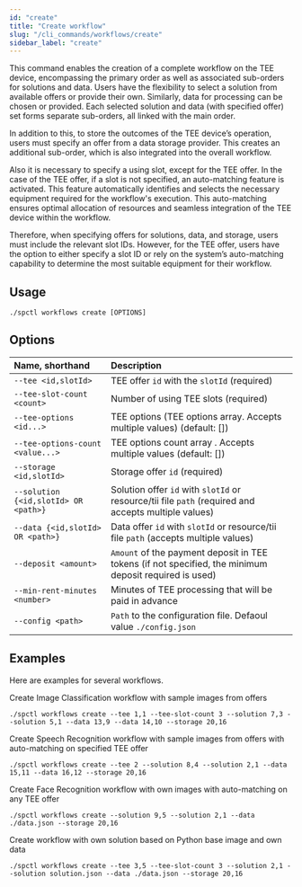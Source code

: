 ```yaml
---
id: "create"
title: "Create workflow"
slug: "/cli_commands/workflows/create"
sidebar_label: "create"
---
```


This command enables the creation of a complete workflow on the TEE device, encompassing the primary order as well as associated sub-orders for solutions and data. Users have the flexibility to select a solution from available offers or provide their own. Similarly, data for processing can be chosen or provided. Each selected solution and data (with specified offer) set forms separate sub-orders, all linked with the main order.

In addition to this, to store the outcomes of the TEE device’s operation, users must specify an offer from a data storage provider. This creates an additional sub-order, which is also integrated into the overall workflow.

Also it is necessary to specify a using slot, except for the TEE offer. In the case of the TEE offer, if a slot is not specified, an auto-matching feature is activated. This feature automatically identifies and selects the necessary equipment required for the workflow's execution. This auto-matching ensures optimal allocation of resources and seamless integration of the TEE device within the workflow.

Therefore, when specifying offers for solutions, data, and storage, users must include the relevant slot IDs. However, for the TEE offer, users have the option to either specify a slot ID or rely on the system’s auto-matching capability to determine the most suitable equipment for their workflow.
## Usage

```
./spctl workflows create [OPTIONS]
```

## Options

|**Name, shorthand**|**Description**|
| :- | :- |
|`--tee <id,slotId>`|TEE offer `id` with the `slotId` (required)|
|`--tee-slot-count <count>`|Number of using TEE slots (required)|
|`--tee-options <id...>`|TEE options <id> (TEE options array. Accepts multiple values) (default: [])|
|`--tee-options-count <value...>`|TEE options count array <values>. Accepts multiple values (default: [])|
|`--storage <id,slotId>`|Storage offer `id` (required)|
|`--solution {<id,slotId> OR <path>}`|Solution offer `id` with `slotId` or resource/tii file `path` (required and accepts multiple values)|
|`--data {<id,slotId> OR <path>}`|Data offer `id` with `slotId` or resource/tii file `path` (accepts multiple values)|
|`--deposit <amount>`|`Amount` of the payment deposit in TEE tokens (if not specified, the minimum deposit required is used)|
|`--min-rent-minutes <number>`|Minutes of TEE processing that will be paid in advance|
|`--config <path>`|`Path` to the configuration file. Defaoul value `./config.json`|

## Examples
Here are examples for several workflows.

Create Image Classification workflow with sample images from offers
```
./spctl workflows create --tee 1,1 --tee-slot-count 3 --solution 7,3 --solution 5,1 --data 13,9 --data 14,10 --storage 20,16
```

Create Speech Recognition workflow with sample images from offers with auto-matching on specified TEE offer
```
./spctl workflows create --tee 2 --solution 8,4 --solution 2,1 --data 15,11 --data 16,12 --storage 20,16
```

Create Face Recognition workflow with own images with auto-matching on any TEE offer
```
./spctl workflows create --solution 9,5 --solution 2,1 --data ./data.json --storage 20,16
```

Create workflow with own solution based on Python base image and own data
```
./spctl workflows create --tee 3,5 --tee-slot-count 3 --solution 2,1 --solution solution.json --data ./data.json --storage 20,16
```
